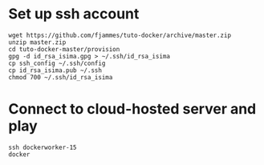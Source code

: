 
# Set up ssh account

```
wget https://github.com/fjammes/tuto-docker/archive/master.zip
unzip master.zip 
cd tuto-docker-master/provision
gpg -d id_rsa_isima.gpg > ~/.ssh/id_rsa_isima
cp ssh_config ~/.ssh/config
cp id_rsa_isima.pub ~/.ssh
chmod 700 ~/.ssh/id_rsa_isima
```

# Connect to cloud-hosted server and play

```
ssh dockerworker-15
docker
```
